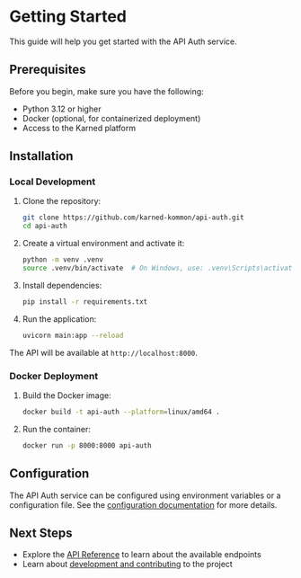 # Getting Started

This guide will help you get started with the API Auth service.

## Prerequisites

Before you begin, make sure you have the following:

- Python 3.12 or higher
- Docker (optional, for containerized deployment)
- Access to the Karned platform

## Installation

### Local Development

1. Clone the repository:
   ```bash
   git clone https://github.com/karned-kommon/api-auth.git
   cd api-auth
   ```

2. Create a virtual environment and activate it:
   ```bash
   python -m venv .venv
   source .venv/bin/activate  # On Windows, use: .venv\Scripts\activate
   ```

3. Install dependencies:
   ```bash
   pip install -r requirements.txt
   ```

4. Run the application:
   ```bash
   uvicorn main:app --reload
   ```

The API will be available at `http://localhost:8000`.

### Docker Deployment

1. Build the Docker image:
   ```bash
   docker build -t api-auth --platform=linux/amd64 .
   ```

2. Run the container:
   ```bash
   docker run -p 8000:8000 api-auth
   ```

## Configuration

The API Auth service can be configured using environment variables or a configuration file. See the [configuration documentation](development/setup.md#configuration) for more details.


## Next Steps

- Explore the [API Reference](api/overview.md) to learn about the available endpoints
- Learn about [development and contributing](development/contributing.md) to the project
